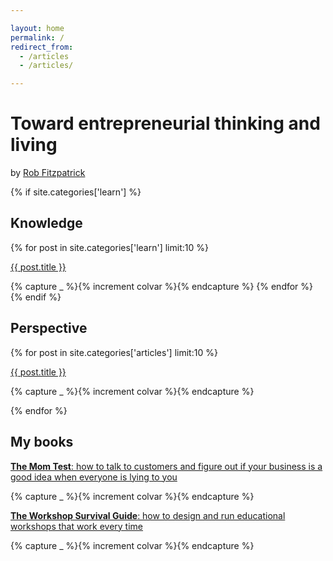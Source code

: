 ```yaml
---

layout: home
permalink: /
redirect_from:
  - /articles
  - /articles/

---
```


# Toward entrepre&shy;neurial thinking and living
by <a href="/about/">Rob Fitzpatrick</a>

{% if site.categories['learn'] %}
## Knowledge

{% for post in site.categories['learn'] limit:10 %}

  <p class="col{{ colvar | modulo: 5 }}">
  <a href='{{ post.url }}' class='article'>{{ post.title }}</a>
  </p>
  {% capture _ %}{% increment colvar %}{% endcapture %}
{% endfor %}
{% endif %}

## Perspective

{% for post in site.categories['articles'] limit:10 %}

  <p class="col{{ colvar | modulo: 5 }}">
  <a href='{{ post.url }}' class='article'>{{ post.title }}</a>
  </p>

  {% capture _ %}{% increment colvar %}{% endcapture %}

{% endfor %}

## My books

<p class="col{{ colvar | modulo: 5 }}">
<a href="http://geni.us/momtest" target="_blank" class="book"><strong>The Mom Test</strong>: how to talk to customers and figure out if your business is a good idea when everyone is lying to you</a></p>

{% capture _ %}{% increment colvar %}{% endcapture %}

<p class="col{{ colvar | modulo: 5 }}">  
<a href="http://workshopsurvival.com" target="_blank" class="book"><strong>The Workshop Survival Guide</strong>: how to design and run educational workshops that work every time</a>
</p>

{% capture _ %}{% increment colvar %}{% endcapture %}

